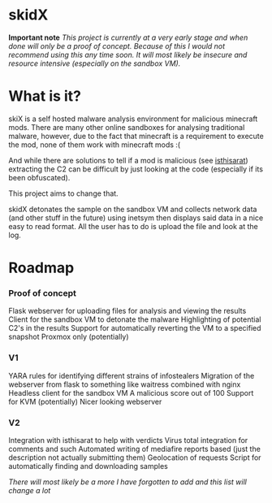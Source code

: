 # skidX
**Important note**
*This project is currently at a very early stage and when done will only be a proof of concept. Because of this I would not recommend using this any time soon. It will most likely be insecure and resource intensive (especially on the sandbox VM).*
# What is it?
skiX is a self hosted malware analysis environment for malicious minecraft mods. There are many other online sandboxes for analysing traditional malware, however, due to the fact that minecraft is a requirement to execute the mod, none of them work with minecraft mods :(

And while there are solutions to tell if a mod is malicious (see [isthisarat](isthisarat.com)) extracting the C2 can be difficult by just looking at the code (especially if its been obfuscated). 

This project aims to change that.

skidX detonates the sample on the sandbox VM and collects network data (and other stuff in the future) using inetsym then displays said data in a nice easy to read format. All the user has to do is upload the file and look at the log.

# Roadmap
### Proof of concept
Flask webserver for uploading files for analysis and viewing the results
Client for the sandbox VM to detonate the malware
Highlighting of potential C2's in the results
Support for automatically reverting the VM to a specified snapshot Proxmox only (potentially)
### V1
YARA rules for identifying different strains of infostealers
Migration of the webserver from flask to something like waitress combined with nginx
Headless client for the sandbox VM
A malicious score out of 100
Support for KVM (potentially)
Nicer looking webserver
### V2
Integration with isthisarat to help with verdicts
Virus total integration for comments and such
Automated writing of mediafire reports based (just the description not actually submitting them)
Geolocation of requests
Script for automatically finding and downloading samples

*There will most likely be a more I have forgotten to add and this list will change a lot*
